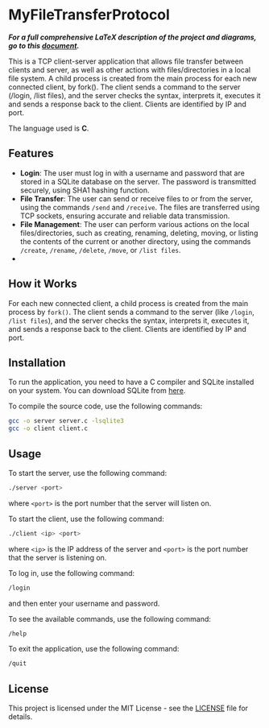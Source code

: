 # MyFileTransferProtocol 

**_For a full comprehensive LaTeX description of the project and diagrams, go to this [document](MyFTP.pdf)._**

This is a TCP client-server application that allows file transfer between clients and server, as well as other actions with files/directories in a local file system.
A child process is created from the main process for each new connected client, by fork(). The client sends a command to the server (/login, /list files), and the server checks the syntax, interprets it, executes it and sends a response back to the client. Clients are identified by IP and port.

The language used is **C**.

## Features

- **Login**: The user must log in with a username and password that are stored in a SQLite database on the server. The password is transmitted securely, using SHA1 hashing function.
- **File Transfer**: The user can send or receive files to or from the server, using the commands `/send` and `/receive`. The files are transferred using TCP sockets, ensuring accurate and reliable data transmission.
- **File Management**: The user can perform various actions on the local files/directories, such as creating, renaming, deleting, moving, or listing the contents of the current or another directory, using the commands `/create`, `/rename`, `/delete`, `/move`, or `/list files`.
- 

## How it Works

For each new connected client, a child process is created from the main process by `fork()`. The client sends a command to the server (like `/login`, `/list files`), and the server checks the syntax, interprets it, executes it, and sends a response back to the client. Clients are identified by IP and port.

## Installation

To run the application, you need to have a C compiler and SQLite installed on your system. You can download SQLite from [here](https://www.sqlite.org/download.html).

To compile the source code, use the following commands:

```bash
gcc -o server server.c -lsqlite3
gcc -o client client.c
```



## Usage

To start the server, use the following command:

```bash
./server <port>
```

where `<port>` is the port number that the server will listen on.

To start the client, use the following command:

```bash
./client <ip> <port>
```

where `<ip>` is the IP address of the server and `<port>` is the port number that the server is listening on.

To log in, use the following command:

```bash
/login
```

and then enter your username and password.

To see the available commands, use the following command:

```bash
/help
```

To exit the application, use the following command:

```bash
/quit
```

## License

This project is licensed under the MIT License - see the [LICENSE](LICENSE) file for details.
